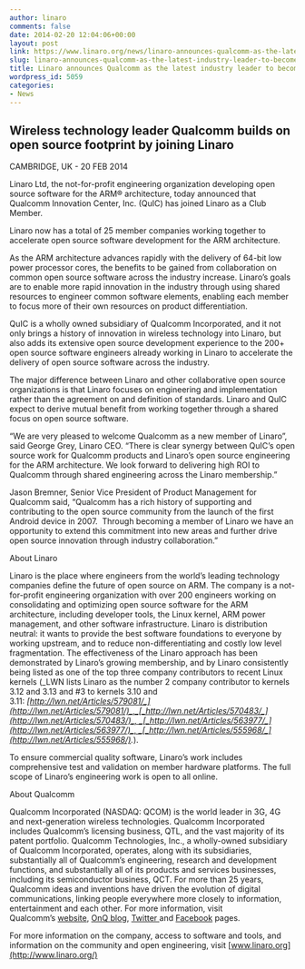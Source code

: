 ```yaml
---
author: linaro
comments: false
date: 2014-02-20 12:04:06+00:00
layout: post
link: https://www.linaro.org/news/linaro-announces-qualcomm-as-the-latest-industry-leader-to-become-a-member/
slug: linaro-announces-qualcomm-as-the-latest-industry-leader-to-become-a-member
title: Linaro announces Qualcomm as the latest industry leader to become a member
wordpress_id: 5059
categories:
- News
---
```


## Wireless technology leader Qualcomm builds on open source footprint by joining Linaro


CAMBRIDGE, UK - 20 FEB 2014

Linaro Ltd, the not-for-profit engineering organization developing open source software for the ARM® architecture, today announced that Qualcomm Innovation Center, Inc. (QuIC) has joined Linaro as a Club Member.

Linaro now has a total of 25 member companies working together to accelerate open source software development for the ARM architecture.

As the ARM architecture advances rapidly with the delivery of 64-bit low power processor cores, the benefits to be gained from collaboration on common open source software across the industry increase. Linaro’s goals are to enable more rapid innovation in the industry through using shared resources to engineer common software elements, enabling each member to focus more of their own resources on product differentiation.

QuIC is a wholly owned subsidiary of Qualcomm Incorporated, and it not only brings a history of innovation in wireless technology into Linaro, but also adds its extensive open source development experience to the 200+ open source software engineers already working in Linaro to accelerate the delivery of open source software across the industry.

The major difference between Linaro and other collaborative open source organizations is that Linaro focuses on engineering and implementation rather than the agreement on and definition of standards. Linaro and QuIC expect to derive mutual benefit from working together through a shared focus on open source software.

“We are very pleased to welcome Qualcomm as a new member of Linaro”, said George Grey, Linaro CEO. “There is clear synergy between QuIC’s open source work for Qualcomm products and Linaro’s open source engineering for the ARM architecture. We look forward to delivering high ROI to Qualcomm through shared engineering across the Linaro membership.”

Jason Bremner, Senior Vice President of Product Management for Qualcomm said, “Qualcomm has a rich history of supporting and contributing to the open source community from the launch of the first Android device in 2007.  Through becoming a member of Linaro we have an opportunity to extend this commitment into new areas and further drive open source innovation through industry collaboration.”

About Linaro

Linaro is the place where engineers from the world’s leading technology companies define the future of open source on ARM. The company is a not-for-profit engineering organization with over 200 engineers working on consolidating and optimizing open source software for the ARM architecture, including developer tools, the Linux kernel, ARM power management, and other software infrastructure. Linaro is distribution neutral: it wants to provide the best software foundations to everyone by working upstream, and to reduce non-differentiating and costly low level fragmentation. The effectiveness of the Linaro approach has been demonstrated by Linaro’s growing membership, and by Linaro consistently being listed as one of the top three company contributors to recent Linux kernels (_LWN lists Linaro as the number 2 company contributor to kernels 3.12 and 3.13 and #3 to kernels 3.10 and 3.11: _[_http://lwn.net/Articles/579081/_](http://lwn.net/Articles/579081/)_,_[_http://lwn.net/Articles/570483/_](http://lwn.net/Articles/570483/)_, _[_http://lwn.net/Articles/563977/_](http://lwn.net/Articles/563977/)_, _[_http://lwn.net/Articles/555968/_](http://lwn.net/Articles/555968/)_._).

To ensure commercial quality software, Linaro’s work includes comprehensive test and validation on member hardware platforms. The full scope of Linaro’s engineering work is open to all online.

About Qualcomm

Qualcomm Incorporated (NASDAQ: QCOM) is the world leader in 3G, 4G and next-generation wireless technologies. Qualcomm Incorporated includes Qualcomm’s licensing business, QTL, and the vast majority of its patent portfolio. Qualcomm Technologies, Inc., a wholly-owned subsidiary of Qualcomm Incorporated, operates, along with its subsidiaries, substantially all of Qualcomm’s engineering, research and development functions, and substantially all of its products and services businesses, including its semiconductor business, QCT. For more than 25 years, Qualcomm ideas and inventions have driven the evolution of digital communications, linking people everywhere more closely to information, entertainment and each other. For more information, visit Qualcomm’s [website](http://www.qualcomm.com/), [OnQ blog](http://www.qualcomm.com/media/blog), [Twitter ](https://twitter.com/Qualcomm)and [Facebook](https://www.facebook.com/qualcomm) pages.

For more information on the company, access to software and tools, and information on the community and open engineering, visit [www.linaro.org](http://www.linaro.org/)
